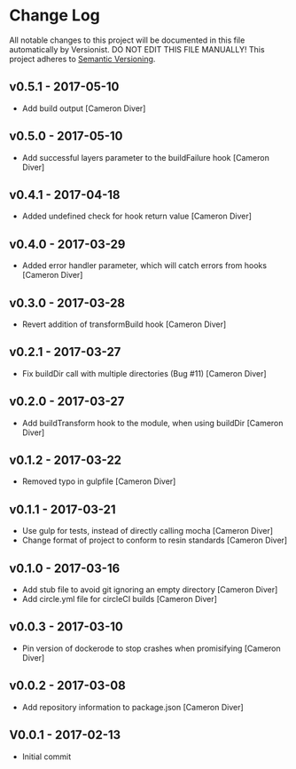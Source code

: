 # Change Log

All notable changes to this project will be documented in this file
automatically by Versionist. DO NOT EDIT THIS FILE MANUALLY!
This project adheres to [Semantic Versioning](http://semver.org/).

## v0.5.1 - 2017-05-10

* Add build output [Cameron Diver]

## v0.5.0 - 2017-05-10

* Add successful layers parameter to the buildFailure hook [Cameron Diver]

## v0.4.1 - 2017-04-18

* Added undefined check for hook return value [Cameron Diver]

## v0.4.0 - 2017-03-29

* Added error handler parameter, which will catch errors from hooks [Cameron Diver]

## v0.3.0 - 2017-03-28

* Revert addition of transformBuild hook [Cameron Diver]

## v0.2.1 - 2017-03-27

* Fix buildDir call with multiple directories (Bug #11) [Cameron Diver]

## v0.2.0 - 2017-03-27

* Add buildTransform hook to the module, when using buildDir [Cameron Diver]

## v0.1.2 - 2017-03-22

* Removed typo in gulpfile [Cameron Diver]

## v0.1.1 - 2017-03-21

* Use gulp for tests, instead of directly calling mocha [Cameron Diver]
* Change format of project to conform to resin standards [Cameron Diver]

## v0.1.0 - 2017-03-16

* Add stub file to avoid git ignoring an empty directory [Cameron Diver]
* Add circle.yml file for circleCI builds [Cameron Diver]

## v0.0.3 - 2017-03-10

* Pin version of dockerode to stop crashes when promisifying [Cameron Diver]

## v0.0.2 - 2017-03-08

* Add repository information to package.json [Cameron Diver]

## V0.0.1 - 2017-02-13

* Initial commit
